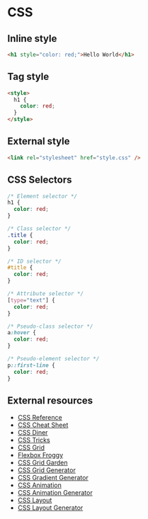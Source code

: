 # CSS

## Inline style

```html
<h1 style="color: red;">Hello World</h1>
```

## Tag style

```html
<style>
  h1 {
    color: red;
  }
</style>
```

## External style

```html
<link rel="stylesheet" href="style.css" />
```

## CSS Selectors

```css
/* Element selector */
h1 {
  color: red;
}

/* Class selector */
.title {
  color: red;
}

/* ID selector */
#title {
  color: red;
}

/* Attribute selector */
[type="text"] {
  color: red;
}

/* Pseudo-class selector */
a:hover {
  color: red;
}

/* Pseudo-element selector */
p::first-line {
  color: red;
}
```

## External resources

- [CSS Reference](https://cssreference.io/)
- [CSS Cheat Sheet](https://cheatsheets.shecodes.io/)
- [CSS Diner](https://flukeout.github.io/)
- [CSS Tricks](https://css-tricks.com/)
- [CSS Grid](https://cssgrid.io/)
- [Flexbox Froggy](https://flexboxfroggy.com/)
- [CSS Grid Garden](https://cssgridgarden.com/)
- [CSS Grid Generator](https://cssgrid-generator.netlify.app/)
- [CSS Gradient Generator](https://cssgradient.io/)
- [CSS Animation](https://cssanimation.rocks/)
- [CSS Animation Generator](https://animista.net/)
- [CSS Layout](https://csslayout.io/)
- [CSS Layout Generator](https://csslayout-generator.netlify.app/)
